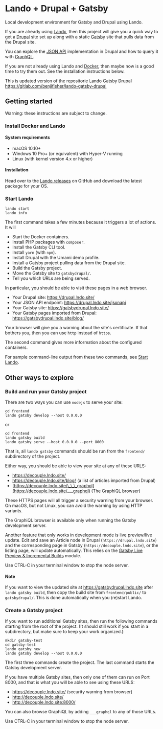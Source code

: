 # Lando + Drupal + Gatsby

Local development environment for Gatsby and Drupal using Lando.

If you are already using
[Lando](https://docs.devwithlando.io/),
then this project will give you a quick way to get a
[Drupal](https://www.drupal.org/)
site set up along with a static
[Gatsby](https://www.gatsbyjs.org/)
site that pulls data from the Drupal site.

You can explore the
[JSON API](https://jsonapi.org/)
implementation in Drupal and how to query it with
[GraphQL](https://graphql.org/).

If you are not already using Lando and
[Docker](https://www.docker.com/),
then maybe now is a good time to try them out.
See the installation instructions below.

This is updated version of the repositorie Lando Gatsby Drupal
https://gitlab.com/benjifisher/lando-gatsby-drupal

## Getting started

Warning: these instructions are subject to change.

### Install Docker and Lando

#### System requirements

- macOS 10.10+
- Windows 10 Pro+ (or equivalent) with Hyper-V running
- Linux (with kernel version 4.x or higher)


#### Installation

Head over to the
[Lando releases](https://github.com/lando/lando/releases)
on GitHub and download the latest package for your OS.


### Start Lando

```
lando start
lando info
```

The first command takes a few minutes because it triggers a lot of actions.
It will

- Start the Docker containers.
- Install PHP packages with `composer`.
- Install the Gatsby CLI tool.
- Install `yarn` (with `npm`).
- Install Drupal with the Umami demo profile.
- Install a Gatsby project pulling data from the Drupal site.
- Build the Gatsby project.
- Move the Gatsby site to `gatsbydrupal/`.
- Tell you which URLs are being served.

In particular, you should be able to visit these pages in a web browser.

- Your Drupal site: https://drupal.lndo.site/
- Your JSON API endpoint: https://drupal.lndo.site/jsonapi
- Your Gatsby site: https://gatsbydrupal.lndo.site/
- Your Gatsby pages imported from Drupal: https://gatsbydrupal.lndo.site/blog/

Your browser will give you a warning about the site's certificate.
If that bothers you, then you can use `http` instead of `https`.

The second command gives more information about the configured containers.

For sample command-line output from these two commands, see
[Start Lando](docs/lando-start-log.md).

## Other ways to explore

### Build and run your Gatsby project

There are two ways you can use `nodejs` to serve your site:

```
cd frontend
lando gatsby develop --host 0.0.0.0
```

or

```
cd frontend
lando gatsby build
lando gatsby serve --host 0.0.0.0 --port 8000
```

That is, all `lando gatsby` commands should be run from the `frontend/`
subdirectory of the project.

Either way, you should be able to view your site at any of these URLS:

- https://decouple.lndo.site/
- https://decouple.lndo.site/blog/ (a list of articles imported from Drupal)
- [https://decouple.lndo.site/\_\_\_graphql](https://decouple.lndo.site/___graphql)
  (The GraphiQL browser)

These HTTPS pages will all trigger a security warning from your browser.
On macOS, but not Linux, you can avoid the warning by using HTTP variants.

The GraphiQL browser is available only when running the Gatsby development
server.

Another feature that only works in development mode is live preview/live update.
Edit and save an Article node in Drupal (`https://drupal.lndo.site`) and the
corresponding page in Gatsby (`https://decouple.lndo.site`), or the listing
page, will update automatically. This relies on the
[Gatsby Live Preview & Incremental Builds](https://www.drupal.org/project/gatsby) module.

Use CTRL-C in your terminal window to stop the node server.

#### Note

If you want to view the updated site at https://gatsbydrupal.lndo.site
after `lando gatsby build`, then copy the build site from `frontend/public/` to
`gatsbydrupal/`. This is done automatically when you (re)start Lando.

### Create a Gatsby project

If you want to run additional Gatsby sites, then run the following commands
starting from the root of the project.
(It should still work if you start in a subdirectory, but make sure to keep
your work organized.)

```
mkdir gatsby-test
cd gatsby-test
lando gatsby new
lando gatsby develop --host 0.0.0.0
```

The first three commands create the project.
The last command starts the Gatsby development server.

If you have multiple Gatsby sites, then only one of them can run on Port 8000,
and that is what you will be able to see using these URLS:

- https://decouple.lndo.site/ (security warning from browser)
- http://decouple.lndo.site/
- http://decouple.lndo.site:8000/

You can also browse GraphiQL by adding `___graphql` to any of those URLs.

Use CTRL-C in your terminal window to stop the node server.
